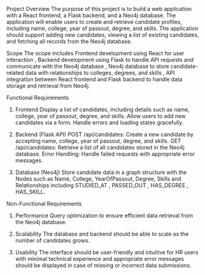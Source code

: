 Project Overview
The purpose of this project is to build a web application with a React frontend, a Flask backend, and a Neo4j database. The application will enable users to create and retrieve candidate profiles, including name, college, year of passout, degree, and skills. The application should support adding new candidates, viewing a list of existing candidates, and fetching all records from the Neo4j database.

Scope
The scope includes Frontend development using React for user interaction , Backend development using Flask to handle API requests and communicate with the Neo4j database , Neo4j database to store candidate-related data with relationships to colleges, degrees, and skills , API integration between React frontend and Flask backend to handle data storage and retrieval from Neo4j.

Functional Requirements
1) Frontend
Display a list of candidates, including details such as name, college, year of passout, degree, and skills. Allow users to add new candidates via a form. Handle errors and loading states gracefully.

2) Backend (Flask API)
POST /api/candidates: Create a new candidate by accepting name, college, year of passout, degree, and skills. GET /api/candidates: Retrieve a list of all candidates stored in the Neo4j database. Error Handling: Handle failed requests with appropriate error messages.

3) Database (Neo4j)
Store candidate data in a graph structure with the Nodes such as Name, College, YearOfPassout, Degree, Skills and Relationships including STUDIED_AT , PASSED_OUT , HAS_DEGREE , HAS_SKILL.

Non-Functional Requirements
1) Performance
Query optimization to ensure efficient data retrieval from the Neo4j database.

2) Scalability
The database and backend should be able to scale as the number of candidates grows.

3) Usability
The interface should be user-friendly and intuitive for HR users with minimal technical experience and appropriate error messages should be displayed in case of missing or incorrect data submissions.
